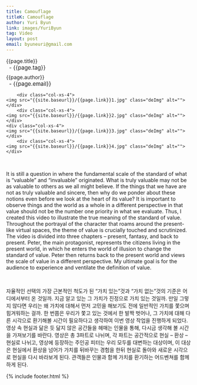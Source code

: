 ```yaml
---
title: Camouflage
titleK: Camouflage
author: Yuri Byun
link: images/YuriByun
tag: Video
layout: post
email: byuneuri@gmail.com
---	
```


<div class="container">

<div class="deDep">
{{page.title}}<br>
<p style="font-size:15px; margin:0px; padding:0px 0px 0px 8px; margin:0px 0px 8px 0px;">- {{page.tag}}</p>
{{page.author}}<br>
<p style="font-size:15px; margin:0px; padding:0px 0px 0px 8px;">- {{page.email}}</p>
</div>


<div class="row" class="imgcolor">
	
		<div class="col-xs-4">
	<img src="{{site.baseurl}}/{{page.link}}1.jpg" class="deImg" alt=""></div>
		<div class="col-xs-4">
	<img src="{{site.baseurl}}/{{page.link}}2.jpg" class="deImg" alt=""></div>
	<div class="col-xs-4">
	<img src="{{site.baseurl}}/{{page.link}}3.jpg" class="deImg" alt=""></div>
		<div class="col-xs-4">
	<img src="{{site.baseurl}}/{{page.link}}4.jpg" class="deImg" alt=""></div>
	
</div>
<br>

<div class="det lato">



It is still a question in where the fundamental scale of the standard of what is “valuable” and “invaluable” originated. What is truly valuable may not be as valuable to others as we all might believe. If the things that we have are not as truly valuable and sincere, then why do we ponder about these notions even before we look at the heart of its value? It is important to observe things and the world as a whole in a different perspective in that value should not be the number one priority in what we evaluate. Thus, I created this video to illustrate the true meaning of the standard of value. Throughout the portrayal of the character that roams around the present-like virtual spaces, the theme of value is crucially touched and scrutinized. The video is divided into three chapters – present, fantasy, and back to present. Peter, the main protagonist, represents the citizens living in the present world, in which he enters the world of illusion to change the standard of value. Peter then returns back to the present world and views the scale of value in a different perspective. My ultimate goal is for the audience to experience and ventilate the definition of value.   



</div>

<br>

<div class="noto">

자율적인 선택의 가장 근본적인 척도가 된 “가치 있는”것과 “가치 없는”것의 기준은 어디에서부터 온 것일까. 지금 알고 있는 그 가치가 진정으로 가치 있는 것일까. 만일 그렇지 않다면 우리는 왜 가치에 대해서 먼저 고민을 해보기도 전에 일반적인 가치를 쫓으며 힘겨워하는 걸까. 한 번쯤은 우리가 쫓고 있는 것에서 한 발짝 벗어나, 그 가치에 대해 다른 시각으로 환기해볼 시간이 필요하다고 생각하여 이번 영상 작업을 진행하게 되었다. 영상 속 현실과 닮은 듯 닮지 않은 공간들을 헤매는 인물을 통해, 다시금 생각해 볼 시간을 가져보기를 바란다.  영상은 총 3파트로 나뉘며, 각 파트는 공간적으로 현실 – 환상 – 현실로 나뉘고, 영상에 등장하는 주인공 피터는 우리 모두를 대변하는 대상이며, 이 대상은 현실에서 환상을 넘어가 가치를 뒤바꾸는 경험을 한뒤 현실로 돌아와 새로운 시각으로 현실을 다시 바라보게 된다. 관객들은 인물과 함께 가치를 환기하는 어드벤쳐를 함께 하게 된다.

</div>
 {% include footer.html %}